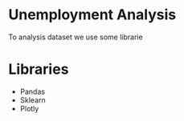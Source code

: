 # Unemployment Analysis

To analysis dataset we use some librarie

# Libraries
<ul>
  <li>Pandas</li>
  <li>Sklearn</li>
  <li>Plotly</li>
</ul>
